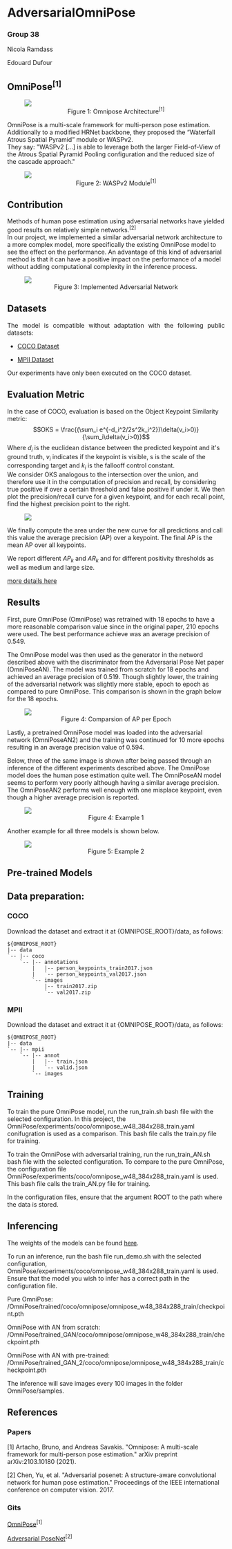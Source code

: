 # AdversarialOmniPose

### Group 38
Nicola Ramdass

Edouard Dufour


## OmniPose<sup>[1]</sup>

<figure>
    <img src="https://people.rit.edu/bm3768/images/omnipose.png">
    <div align="center">
        <figcaption>Figure 1: Omnipose Architecture<sup>[1]</sup></figcaption>
    </div>
</figure>

OmniPose is a multi-scale framework for multi-person pose estimation. Additionally to a modified HRNet backbone, they proposed the “Waterfall Atrous Spatial Pyramid” module or WASPv2. <br>
They say: "WASPv2 [...] is able to leverage both the larger Field-of-View of the Atrous Spatial Pyramid Pooling configuration and the reduced size of the cascade approach."

<figure>
    <img src="https://people.rit.edu/bm3768/images/WASPv2.png">
    <div align="center">
        <figcaption>Figure 2: WASPv2 Module<sup>[1]</sup></figcaption>
    </div>
</figure>

## Contribution
Methods of human pose estimation using adversarial networks have yielded good results on relatively simple networks.<sup>[2]</sup><br>
In our project, we implemented a similar adversarial network architecture to a more complex model, more specifically the existing OmniPose model to see the effect on the performance.
An advantage of this kind of adversarial method is that it can have a positive impact on the performance of a model without adding computational complexity in the inference process.
<figure>
    <img src="arch.png">
    <div align="center">
        <figcaption>Figure 3: Implemented Adversarial Network</figcaption>
    </div>
</figure>

## Datasets
<p align="justify">
The model is compatible without adaptation with the following public datasets:<br>
<ul>
<li> 

[COCO Dataset](https://cocodataset.org/)
</li>
<li>

[MPII Dataset](http://human-pose.mpi-inf.mpg.de/)</li>
</ul>
Our experiments have only been executed on the COCO dataset.

## Evaluation Metric
In the case of COCO, evaluation is based on  the Object Keypoint Similarity metric:
$$OKS = \frac{(\sum_i e^{-d_i^2/2s^2k_i^2})\delta(v_i>0)}{\sum_i\delta(v_i>0)}$$
Where $d_i$ is the euclidean distance between the predicted keypoint and it's ground truth, $v_i$ indicates if the keypoint is visible, s is the scale of the corresponding target and $k_i$ is the fallooff control constant.<br>
We consider OKS analogous to the intersection over the union, and therefore use it in the computation of precision and recall, by considering true positive if over a certain threshold and false positive if under it.
We then plot the precision/recall curve for a given keypoint, and for each recall point, find the highest precision point to the right.
<figure>
    <img src="https://kharshit.github.io/img/interpolateAP.jpeg">
</figure>
We finally compute the area under the new curve for all predictions and call this value the average precision (AP) over a keypoint.
The final AP is the mean AP over all keypoints.

We report different $AP_k$ and $AR_k$ and for different positivity thresholds as well as medium and large size.

[more details here](https://kharshit.github.io/blog/2019/09/20/evaluation-metrics-for-object-detection-and-segmentation)


## Results

First, pure OmniPose (OmniPose) was retrained with 18 epochs to have a more reasonable comparison value since in the original paper, 210 epochs were used. The best performance achieve was an average precision of 0.549.

The OmniPose model was then used as the generator in the netword described above with the discriminator from the Adversarial Pose Net paper (OmniPoseAN). The model was trained from scratch for 18 epochs and achieved an average precision of 0.519. Though slightly lower, the training of the adversarial network was slightly more stable, epoch to epoch as compared to pure OmniPose. This comparison is shown in the graph below for the 18 epochs.

<figure>
    <img src="graph.png">
    <div align="center">
        <figcaption>Figure 4: Comparsion of AP per Epoch</figcaption>
    </div>
</figure>

Lastly, a pretrained OmniPose model was loaded into the adversarial network (OmniPoseAN2) and the training was continued for 10 more epochs resulting in an average precision value of 0.594.

Below, three of the same image is shown after being passed through an inference of the different experiments described above. The OmniPose model does the human pose estimation quite well. The OmniPoseAN model seems to perform very poorly although having a similar average precision. The OmniPoseAN2 performs well enough with one misplace keypoint, even though a higher average precision is reported.

<figure>
    <img src="example1.png">
    <div align="center">
        <figcaption>Figure 4: Example 1</figcaption>
    </div>
</figure>

Another example for all three models is shown below. 

<figure>
    <img src="example2.png">
    <div align="center">
        <figcaption>Figure 5: Example 2</figcaption>
    </div>
</figure>


## Pre-trained Models

## Data preparation:

### COCO
Download the dataset and extract it at {OMNIPOSE_ROOT}/data, as follows:

    ${OMNIPOSE_ROOT}
    |-- data
    `-- |-- coco
        `-- |-- annotations
            |   |-- person_keypoints_train2017.json
            |   `-- person_keypoints_val2017.json
            `-- images
                |-- train2017.zip
                `-- val2017.zip
                
### MPII
Download the dataset and extract it at {OMNIPOSE_ROOT}/data, as follows:

    ${OMNIPOSE_ROOT}
    |-- data
    `-- |-- mpii
        `-- |-- annot
            |   |-- train.json
            |   `-- valid.json
            `-- images

## Training

To train the pure OmniPose model, run the run_train.sh bash file with the selected configuration. In this project, the OmniPose/experiments/coco/omnipose_w48_384x288_train.yaml conifugration is used as a comparison. This bash file calls the train.py file for training.

To train the OmniPose with adversarial training, run the run_train_AN.sh bash file with the selected configuration. To compare to the pure OmniPose, the configuration file OmniPose/experiments/coco/omnipose_w48_384x288_train.yaml is used.  This bash file calls the train_AN.py file for training.

In the configuration files, ensure that the argument ROOT to the path where the data is stored. 

## Inferencing

The weights of the models can be found [here](https://drive.google.com/drive/folders/172TXIn22E5UO4aDahebP-2IGRABc-mjF?usp=sharing). 

To run an inference, run the bash file run_demo.sh with the selected configuration, OmniPose/experiments/coco/omnipose_w48_384x288_train.yaml is used. Ensure that the model you wish to infer has a correct path in the configuration file.

Pure OmniPose: /OmniPose/trained/coco/omnipose/omnipose_w48_384x288_train/checkpoint.pth

OmniPose with AN from scratch: /OmniPose/trained_GAN/coco/omnipose/omnipose_w48_384x288_train/checkpoint.pth

OmniPose with AN with pre-trained: /OmniPose/trained_GAN_2/coco/omnipose/omnipose_w48_384x288_train/checkpoint.pth

The inference will save images every 100 images in the folder OmniPose/samples. 


## References
### Papers
[1] Artacho, Bruno, and Andreas Savakis. "Omnipose: A multi-scale framework for multi-person pose estimation." arXiv preprint arXiv:2103.10180 (2021).

[2] Chen, Yu, et al. "Adversarial posenet: A structure-aware convolutional network for human pose estimation." Proceedings of the IEEE international conference on computer vision. 2017.

### Gits
[OmniPose](https://github.com/bmartacho/OmniPose)<sup>[1]</sup>

[Adversarial PoseNet](https://github.com/rohitrango/Adversarial-Pose-Estimation)<sup>[2]</sup>
